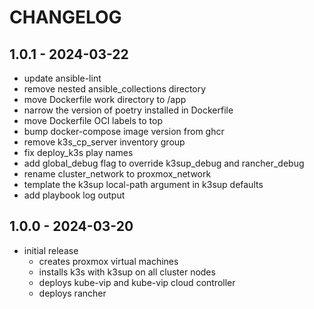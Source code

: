# CHANGELOG

## 1.0.1 - 2024-03-22

- update ansible-lint
- remove nested ansible_collections directory
- move Dockerfile work directory to /app
- narrow the version of poetry installed in Dockerfile
- move Dockerfile OCI labels to top
- bump docker-compose image version from ghcr
- remove k3s_cp_server inventory group
- fix deploy_k3s play names
- add global_debug flag to override k3sup_debug and rancher_debug
- rename cluster_network to proxmox_network
- template the k3sup local-path argument in k3sup defaults
- add playbook log output

## 1.0.0 - 2024-03-20

- initial release
  - creates proxmox virtual machines
  - installs k3s with k3sup on all cluster nodes
  - deploys kube-vip and kube-vip cloud controller
  - deploys rancher

